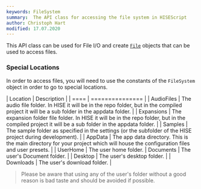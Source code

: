 ```yaml
---
keywords: FileSystem
summary:  The API class for accessing the file system in HISEScript
author: Christoph Hart
modified: 17.07.2020
---
```


This API class can be used for File I/O and create [`File`](/scripting/scripting-api/file) objects that can be used to access files.

### Special Locations

In order to access files, you will need to use the constants of the `FileSystem` object in order to go to special locations.

| Location | Description |
| ==== | =============== |
| AudioFiles | The audio file folder. In HISE it will be in the repo folder, but in the compiled project it will be a sub folder in the appdata folder. |
| Expansions | The expansion folder file folder. In HISE it will be in the repo folder, but in the compiled project it will be a sub folder in the appdata folder. |
| Samples | The sample folder as specified in the settings (or the subfolder of the HISE project during development). |
| AppData | The app data directory. This is the main directory for your project which will house the configuration files and user presets. |
| UserHome | The user home folder. 
| Documents | The user's Document folder. |
| Desktop | The user's desktop folder. |
| Downloads | The user's download folder. |

> Please be aware that using any of the user's folder without a good reason is bad taste and should be avoided if possible.